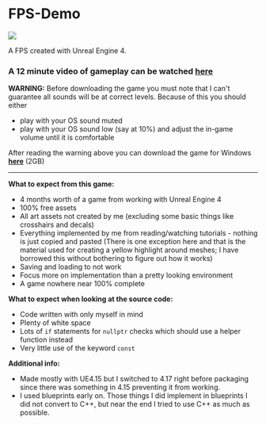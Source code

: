 # FPS-Demo

![](https://i.imgur.com/pJ6K1iL.jpg)

A FPS created with Unreal Engine 4.

### A 12 minute video of gameplay can be watched [**here**](https://goo.gl/z7kRWe)

**WARNING:** Before downloading the game you must note that I can't guarantee all sounds will be at correct levels. Because of this you should either
- play with your OS sound muted
- play with your OS sound low (say at 10%) and adjust the in-game volume until it is comfortable

After reading the warning above you can download the game for Windows [**here**](https://goo.gl/2w85Sh) (2GB)

---

**What to expect from this game:**
- 4 months worth of a game from working with Unreal Engine 4
- 100% free assets
- All art assets not created by me (excluding some basic things like crosshairs and decals)
- Everything implemented by me from reading/watching tutorials - nothing is just copied and pasted (There is one exception here and that is the material used for creating a yellow highlight around meshes; I have borrowed this without bothering to figure out how it works)
- Saving and loading to not work
- Focus more on implementation than a pretty looking environment
- A game nowhere near 100% complete

**What to expect when looking at the source code:**
- Code written with only myself in mind
- Plenty of white space
- Lots of ```if``` statements for ```nullptr``` checks which should use a helper function instead
- Very little use of the keyword ```const```

**Additional info:**
- Made mostly with UE4.15 but I switched to 4.17 right before packaging since there was something in 4.15 preventing it from working.
- I used blueprints early on. Those things I did implement in blueprints I did not convert to C++, but near the end I tried to use C++ as much as possible.
